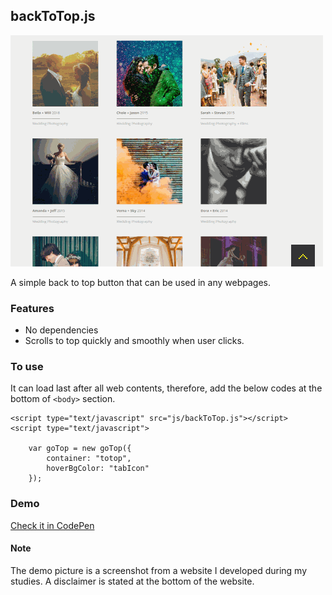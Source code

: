## backToTop.js

![back to top](./img/backToTop.gif)

	
A simple back to top button that can be used in any webpages. 
	
	
### Features
- No dependencies
- Scrolls to top quickly and smoothly when user clicks.
	
	
### To use
It can load last after all web contents, therefore, add the below codes at the bottom of `<body>` section.  
```
<script type="text/javascript" src="js/backToTop.js"></script>
<script type="text/javascript">

	var goTop = new goTop({
		container: "totop",
		hoverBgColor: "tabIcon"	
	});

```	
	
### Demo
[Check it in CodePen](https://codepen.io/miaoT/pen/ZNaBNR "js-backToTop.js")

	
#### Note
The demo picture is a screenshot from a website I developed during my studies. A disclaimer is stated at the bottom of the website.
	
	